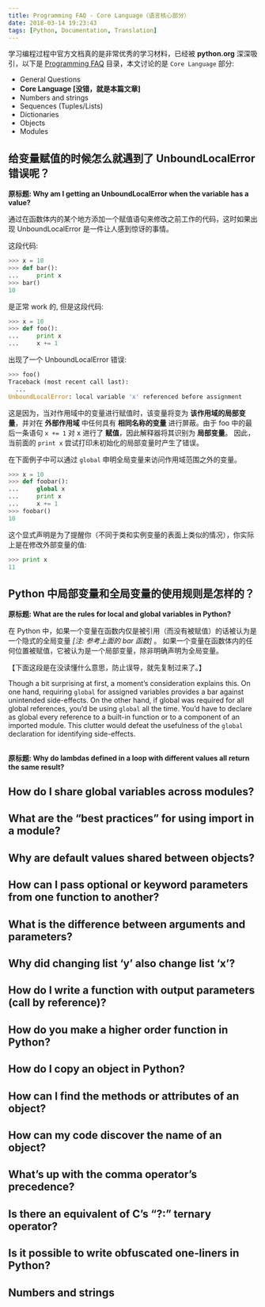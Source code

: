 ```yaml
---
title: Programming FAQ - Core Language（语言核心部分）
date: 2018-03-14 19:23:43
tags: [Python, Documentation, Translation]
---
```


学习编程过程中官方文档真的是非常优秀的学习材料，已经被 __python.org__ 深深吸引，以下是 [Programming FAQ](https://docs.python.org/2/faq/programming.html) 目录，本文讨论的是 `Core Language` 部分:

+ General Questions
+ __Core Language [没错，就是本篇文章]__
+ Numbers and strings
+ Sequences (Tuples/Lists)
+ Dictionaries
+ Objects
+ Modules

<!-- more -->

## 给变量赋值的时候怎么就遇到了 UnboundLocalError 错误呢？

__原标题: Why am I getting an UnboundLocalError when the variable has a value?__

通过在函数体内的某个地方添加一个赋值语句来修改之前工作的代码，这时如果出现 UnboundLocalError 是一件让人感到惊讶的事情。

这段代码:

```Python
>>> x = 10
>>> def bar():
...     print x
>>> bar()
10
```

是正常 work 的, 但是这段代码:

```Python
>>> x = 10
>>> def foo():
...     print x
...     x += 1
```

出现了一个 UnboundLocalError 错误:

```Python
>>> foo()
Traceback (most recent call last):
  ...
UnboundLocalError: local variable 'x' referenced before assignment
```

这是因为，当对作用域中的变量进行赋值时，该变量将变为 __该作用域的局部变量__，并对在 __外部作用域__ 中任何具有 __相同名称的变量__ 进行屏蔽。由于 foo 中的最后一条语句 `x += 1` 对 x 进行了 __赋值__，因此解释器将其识别为 __局部变量__。 因此，当前面的 `print x` 尝试打印未初始化的局部变量时产生了错误。

在下面例子中可以通过 `global` 申明全局变量来访问作用域范围之外的变量。

```Python
>>> x = 10
>>> def foobar():
...     global x
...     print x
...     x += 1
>>> foobar()
10
```

这个显式声明是为了提醒你（不同于类和实例变量的表面上类似的情况），你实际上是在修改外部变量的值:

```Python
>>> print x
11
```

## Python 中局部变量和全局变量的使用规则是怎样的？

__原标题: What are the rules for local and global variables in Python?__

在 Python 中，如果一个变量在函数内仅是被引用（而没有被赋值）的话被认为是一个隐式的全局变量 _[注: 参考上面的 bar 函数]_ 。 如果一个变量在函数体内的任何位置被赋值，它被认为是一个局部变量，除非明确声明为全局变量。

【下面这段是在没读懂什么意思，防止误导，就先复制过来了。】

Though a bit surprising at first, a moment’s consideration explains this. On one hand, requiring `global` for assigned variables provides a bar against unintended side-effects. On the other hand, if global was required for all global references, you’d be using `global` all the time. You’d have to declare as global every reference to a built-in function or to a component of an imported module. This clutter would defeat the usefulness of the `global` declaration for identifying side-effects.


##

__原标题: Why do lambdas defined in a loop with different values all return the same result?__
## How do I share global variables across modules?

## What are the “best practices” for using import in a module?
## Why are default values shared between objects?
## How can I pass optional or keyword parameters from one function to another?
## What is the difference between arguments and parameters?
## Why did changing list ‘y’ also change list ‘x’?
## How do I write a function with output parameters (call by reference)?
## How do you make a higher order function in Python?
## How do I copy an object in Python?
## How can I find the methods or attributes of an object?
## How can my code discover the name of an object?
## What’s up with the comma operator’s precedence?
## Is there an equivalent of C’s “?:” ternary operator?
## Is it possible to write obfuscated one-liners in Python?
## Numbers and strings
